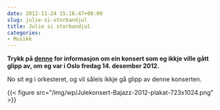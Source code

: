 ```yaml
---
date: 2012-11-24 15:16:47+00:00
slug: julie-si-storbandjul
title: Julie si storbandjul
categories:
- Musikk
---
```


**Trykk på [denne](http://www.bajazz-bigband.com/storbandjul-julie-2012/) for informasjon om ein konsert som eg ikkje ville gått glipp av, om eg var i Oslo fredag 14. desember 2012.**

No sit eg i orkesteret, og vil såleis ikkje gå glipp av denne konserten.

<!--more-->


{{< figure src="/img/wp/Julekonsert-Bajazz-2012-plakat-723x1024.png" >}}
